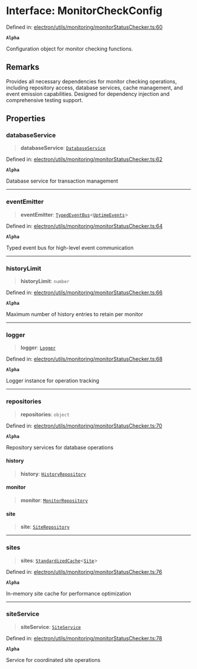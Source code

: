 # Interface: MonitorCheckConfig

Defined in: [electron/utils/monitoring/monitorStatusChecker.ts:60](https://github.com/Nick2bad4u/Uptime-Watcher/blob/3cce0c3b352c8390536ca3c7399ece50a05faf18/electron/utils/monitoring/monitorStatusChecker.ts#L60)

**`Alpha`**

Configuration object for monitor checking functions.

## Remarks

Provides all necessary dependencies for monitor checking operations,
including repository access, database services, cache management,
and event emission capabilities. Designed for dependency injection
and comprehensive testing support.

## Properties

### databaseService

> **databaseService**: [`DatabaseService`](../../../../services/database/DatabaseService/classes/DatabaseService.md)

Defined in: [electron/utils/monitoring/monitorStatusChecker.ts:62](https://github.com/Nick2bad4u/Uptime-Watcher/blob/3cce0c3b352c8390536ca3c7399ece50a05faf18/electron/utils/monitoring/monitorStatusChecker.ts#L62)

**`Alpha`**

Database service for transaction management

***

### eventEmitter

> **eventEmitter**: [`TypedEventBus`](../../../../events/TypedEventBus/classes/TypedEventBus.md)\<[`UptimeEvents`](../../../../events/eventTypes/interfaces/UptimeEvents.md)\>

Defined in: [electron/utils/monitoring/monitorStatusChecker.ts:64](https://github.com/Nick2bad4u/Uptime-Watcher/blob/3cce0c3b352c8390536ca3c7399ece50a05faf18/electron/utils/monitoring/monitorStatusChecker.ts#L64)

**`Alpha`**

Typed event bus for high-level event communication

***

### historyLimit

> **historyLimit**: `number`

Defined in: [electron/utils/monitoring/monitorStatusChecker.ts:66](https://github.com/Nick2bad4u/Uptime-Watcher/blob/3cce0c3b352c8390536ca3c7399ece50a05faf18/electron/utils/monitoring/monitorStatusChecker.ts#L66)

**`Alpha`**

Maximum number of history entries to retain per monitor

***

### logger

> **logger**: [`Logger`](../../../interfaces/interfaces/Logger.md)

Defined in: [electron/utils/monitoring/monitorStatusChecker.ts:68](https://github.com/Nick2bad4u/Uptime-Watcher/blob/3cce0c3b352c8390536ca3c7399ece50a05faf18/electron/utils/monitoring/monitorStatusChecker.ts#L68)

**`Alpha`**

Logger instance for operation tracking

***

### repositories

> **repositories**: `object`

Defined in: [electron/utils/monitoring/monitorStatusChecker.ts:70](https://github.com/Nick2bad4u/Uptime-Watcher/blob/3cce0c3b352c8390536ca3c7399ece50a05faf18/electron/utils/monitoring/monitorStatusChecker.ts#L70)

**`Alpha`**

Repository services for database operations

#### history

> **history**: [`HistoryRepository`](../../../../services/database/HistoryRepository/classes/HistoryRepository.md)

#### monitor

> **monitor**: [`MonitorRepository`](../../../../services/database/MonitorRepository/classes/MonitorRepository.md)

#### site

> **site**: [`SiteRepository`](../../../../services/database/SiteRepository/classes/SiteRepository.md)

***

### sites

> **sites**: [`StandardizedCache`](../../../cache/StandardizedCache/classes/StandardizedCache.md)\<[`Site`](../../../../../shared/types/interfaces/Site.md)\>

Defined in: [electron/utils/monitoring/monitorStatusChecker.ts:76](https://github.com/Nick2bad4u/Uptime-Watcher/blob/3cce0c3b352c8390536ca3c7399ece50a05faf18/electron/utils/monitoring/monitorStatusChecker.ts#L76)

**`Alpha`**

In-memory site cache for performance optimization

***

### siteService

> **siteService**: [`SiteService`](../../../../services/site/SiteService/classes/SiteService.md)

Defined in: [electron/utils/monitoring/monitorStatusChecker.ts:78](https://github.com/Nick2bad4u/Uptime-Watcher/blob/3cce0c3b352c8390536ca3c7399ece50a05faf18/electron/utils/monitoring/monitorStatusChecker.ts#L78)

**`Alpha`**

Service for coordinated site operations

